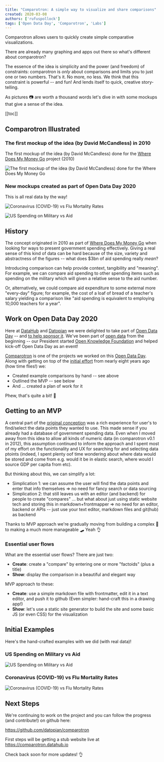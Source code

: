 ```yaml
---
title: "Comparotron: A simple way to visualize and share comparisons"
created: 2020-03-08
authors: ['rufuspollock']
tags: ['Open Data Day', 'Comparotron', 'Labs']
---
```


Comparotron allows users to quickly create simple comparative visualizations.

There are already many graphing and apps out there so what's different about comparotron? 

The essence of the idea is simplicity and the power (and freedom) of constraints: comparotron is *only* about comparisons and limits you to just one or two numbers. That's it. No more, no less. We think that this constraint is powerful -- and fun! And lends itself to quick, creative story-telling.

As pictures 📷 are worth a thousand words let's dive in with some mockups that give a sense of the idea.

[[toc]]

## Comparotron Illustrated

### The first mockup of the idea (by David McCandless) in 2010

The first mockup of the idea (by David McCandless) done for the [Where Does My Money Go][wdmmg] project (2010)

![The first mockup of the idea (by David McCandless) done for the Where Does My Money Go](https://f.cloud.github.com/assets/180658/750549/198722d0-e4d0-11e2-8a57-998f68acfeaf.png)

### New mockups created as part of Open Data Day 2020

This is all real data by the way!

![Coronavirus (COVID-19) vs Flu Mortality Rates](/static/img/blog/comparotron-v0.2-march-2020-coronavirus-vs-flu.svg)

![US Spending on Military vs Aid](/static/img/blog/comparotron-v0.2-march-2020-military-vs-aid.svg)

 ## History

The concept originated in 2010 as part of [Where Does My Money Go][wdmmg] when looking for ways to present government spending effectively. Giving a real sense of this kind of data can be hard because of the size, variety and abstractness of the figures -- what does $3bn of aid spending really *mean*?

Introducing comparison can help provide context, tangibility and "meaning". For example, we can compare aid spending to other spending items  such as spending on the military which will given a relative sense to the aid number.

Or, alternatively, we could compare aid expenditure to some external more "every-day" figure; for example, the cost of a loaf of bread of a teacher's salary yielding a comparison like "aid spending is equivalent to employing 10,000 teachers for a year".

[wdmmg]: https://app.wheredoesmymoneygo.org/

## Work on Open Data Day 2020

Here at [DataHub][] and [Datopian][] we were delighted to take part of [Open Data Day][] -- and [to help sponsor it][sponsor]. We've been part of [open data][] from the beginning -- our President started [Open Knowledge Foundation][okf] and helped kick-off Open Data Day as an event!

[Comparotron][] is one of the projects we worked on this [Open Data Day][]. Along with getting on top of the [initial effort][] from nearly eight years ago (how time flies!) we:

* Created example comparisons by hand -- see above
* Outlined the MVP -- see below
* And ... created a plan of work for it

Phew, that's quite a bit! 🚀

[DataHub]: https://datahub.io/
[Datopian]: https://datopian.com/
[sponsor]: https://www.datopian.com/2020/01/15/a-data-platform-for-open-data-day-2020/
[open data]: https://okfn.org/opendata/
[Open Data Day]: https://opendataday.org/
[okf]: https://okfn.org/
[Comparotron]: https://comparotron.datahub.io/
[initial effort]: https://github.com/datopian/comparotron/releases/tag/v0.1

## Getting to an MVP

A central part of the [original conception][original] was a rich experience for user's to find/select the data points they wanted to use. This made sense if you already had a database of government spending data. Even when I moved away from this idea to allow all kinds of numeric data (in comparotron v0.1 in 2012), this assumption continued to inform the approach and I spent most of my effort on the functionality and UX for searching for and selecting data ptoints (indeed, I spent plenty oof time wondering about where data would be stored and come from e.g. would it be in elastic search, where would I source GDP per capita from etc).

[original]: https://github.com/datopian/comparotron/issues/1

But thinking about this, we can simplify a lot:

* Simplication 1: we can assume the user will find the data points and enter that info themselves => no need for fancy search or data sourcing
* Simplication 2: that still leaves us with an editor (and backend) for people to create "compares" ... but what about just using static website tech and storing this in markdown+frontmapper => no need for an editor, backend or APIs -- just use your text editor, markdown files and git(hub) as backend

Thanks to MVP approach we're gradually moving from building a complex 🚗 to making a much more manageable 🛹 Yeah 👌

### Essential user flows

What are the essential user flows? There are just two:

* **Create**: create a "compare" by entering one or more "factoids" (plus a title)
* **Show**: display the comparison in a beautiful and elegant way

MVP approach to these:

* **Create**: use a simple markdown file with frontmatter, edit it in a text editor, and push it to github (Even simpler: hand-craft this in a drawing app!)
* **Show**: let's use a static site generator to build the site and some basic JS (or even CSS) for the visualization

## Initial Examples

Here's the hand-crafted examples with we did (with real data)!

### US Spending on Military vs Aid

![US Spending on Military vs Aid](/static/img/blog/comparotron-v0.2-march-2020-military-vs-aid.svg)

### Coronavirus (COVID-19) vs Flu Mortality Rates

![Coronavirus (COVID-19) vs Flu Mortality Rates](/static/img/blog/comparotron-v0.2-march-2020-coronavirus-vs-flu.svg)

## Next Steps

We're continuing to work on the project and you can follow the progress (and contribute!) on github here:

https://github.com/datopian/comparotron

First steps will be getting a stub website live at https://comparotron.datahub.io

Check back soon for more updates! 👌
